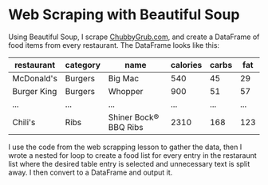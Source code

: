# Web Scraping with Beautiful Soup

Using Beautiful Soup, I scrape [ChubbyGrub.com](http://chubbygrub.com), and create a DataFrame of food items from every restaurant. The DataFrame looks like this:

| restaurant | category | name    | calories | carbs | fat |
|------------|----------|---------|----------|-------|-----|
| McDonald's | Burgers  | Big Mac | 540      | 45    | 29  |
| Burger King | Burgers  | Whopper | 900      | 51    | 57  |
| ... | ...  | ... | ...      | ...    | ...  |
| Chili's | Ribs  | Shiner Bock® BBQ Ribs | 2310      | 168    | 123  |


I use the code from the web scrapping lesson to gather the data, then I wrote a nested for loop to create a food list for every entry in the restaraunt list where the desired table entry is selected and unnecessary text is split away.  I then convert to a DataFrame and output it.
